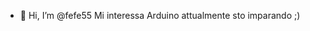 - 👋 Hi, I’m @fefe55
Mi interessa Arduino
attualmente sto imparando ;)
<!---
fefe55/fefe55 is a ✨ special ✨ repository because its `README.md` (this file) appears on your GitHub profile.
You can click the Preview link to take a look at your changes.
--->
